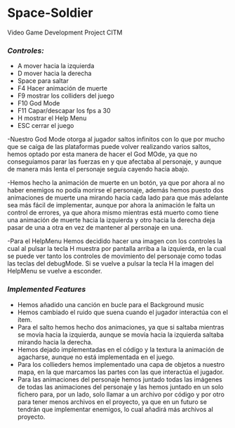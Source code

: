 # Space-Soldier
Video Game Development Project CITM

### *Controles:*
- A mover hacia la izquierda
- D mover hacia la derecha
- Space para saltar
- F4 Hacer animación de muerte
- F9 mostrar los colliders del juego
- F10 God Mode
- F11 Capar/descapar los fps a 30
- H mostrar el Help Menu
- ESC cerrar el juego

-Nuestro God Mode otorga al jugador saltos infinitos con lo que por mucho que se caiga de las plataformas puede volver realizando varios saltos, hemos optado por esta manera de hacer el God MOde, ya que no conseguíamos parar las fuerzas en y que afectaba al personaje, y aunque de manera más lenta el personaje seguía cayendo hacia abajo.

-Hemos hecho la animación de muerte en un botón, ya que por ahora al no haber enemigos no podía morirse el personaje, además hemos puesto dos animaciones de muerte una mirando hacia cada lado para que más adelante sea más fácil de implementar, aunque por ahora la animación le falta un control de errores, ya que ahora mismo mientras está muerto como tiene una animación de muerte hacia la izquierda y otro hacia la derecha deja pasar de una a otra en vez de mantener al personaje en una.

-Para el HelpMenu Hemos decidido hacer una imagen con los controles la cual al pulsar la tecla H muestra por pantalla arriba a la izquierda, en la cual se puede ver tanto los controles de movimiento del personaje como todas las teclas del debugMode. Si se vuelve a pulsar la tecla H la imagen del HelpMenu se vuelve a esconder.

### *Implemented Features* 

- Hemos añadido una canción en bucle para el Background music
- Hemos cambiado el ruido que suena cuando el jugador interactúa con el ítem.
- Para el salto hemos hecho dos animaciones, ya que si saltaba mientras se movía hacia la izquierda, aunque se movía hacia la izquierda saltaba mirando hacia la derecha.
- Hemos dejado implementadas en el código y la textura la animación de agacharse, aunque no está implementada en el juego.
- Para los collieders hemos implementado una capa de objetos a nuestro mapa, en la que marcamos las partes con las que interactúa el jugador.
- Para las animaciones del personaje hemos juntado todas las imágenes de todas las animaciones del personaje y las hemos juntado en un solo fichero para, por un lado, solo llamar a un archivo por código y por otro para tener menos archivos en el proyecto, ya que en un futuro se tendrán que implementar enemigos, lo cual añadirá más archivos al proyecto.
